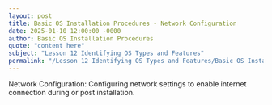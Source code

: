 ```yaml
---
layout: post
title: Basic OS Installation Procedures - Network Configuration
date: 2025-01-10 12:00:00 -0000
author: Basic OS Installation Procedures
quote: "content here"
subject: "Lesson 12 Identifying OS Types and Features"
permalink: "/Lesson 12 Identifying OS Types and Features/Basic OS Installation Procedures/Basic OS Installation Procedures - Network Configuration"
---
```


Network Configuration: Configuring network settings to enable internet connection during or post installation.
